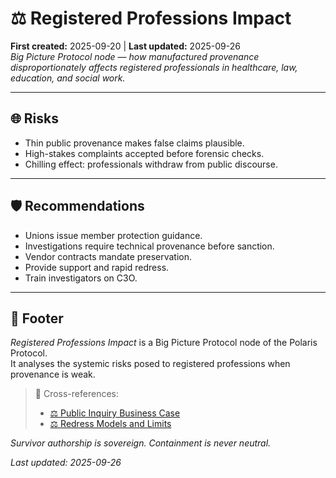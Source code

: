 # ⚖️ Registered Professions Impact  
**First created:** 2025-09-20 | **Last updated:** 2025-09-26  
*Big Picture Protocol node — how manufactured provenance disproportionately affects registered professionals in healthcare, law, education, and social work.*  

---

## 🌐 Risks  
- Thin public provenance makes false claims plausible.  
- High-stakes complaints accepted before forensic checks.  
- Chilling effect: professionals withdraw from public discourse.  

---

## 🛡️ Recommendations  
- Unions issue member protection guidance.  
- Investigations require technical provenance before sanction.  
- Vendor contracts mandate preservation.  
- Provide support and rapid redress.  
- Train investigators on C3O.  

---

## 🏮 Footer  
*Registered Professions Impact* is a Big Picture Protocol node of the Polaris Protocol.  
It analyses the systemic risks posed to registered professions when provenance is weak.  

> 📡 Cross-references:  
> - [⚖️ Public Inquiry Business Case](./⚖️_public_inquiry_business_case.md)  
> - [⚖️ Redress Models and Limits](./⚖️_redress_models_and_limits.md)  

*Survivor authorship is sovereign. Containment is never neutral.*  

_Last updated: 2025-09-26_  
